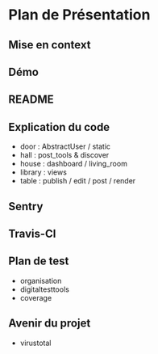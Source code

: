 # Plan de Présentation

## Mise en context

## Démo

## README

## Explication du code

- door : AbstractUser / static
- hall : post_tools & discover
- house : dashboard / living_room
- library : views
- table : publish / edit / post / render

## Sentry

## Travis-CI

## Plan de test

- organisation
- digitaltesttools
- coverage

## Avenir du projet

- virustotal
